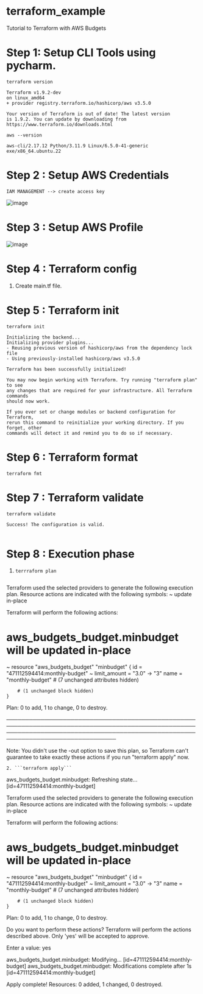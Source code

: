 # terraform_example
Tutorial to Terraform with AWS Budgets

# Step 1: Setup CLI Tools using pycharm. 

```terraform version``` 

```
Terraform v1.9.2-dev
on linux_amd64
+ provider registry.terraform.io/hashicorp/aws v3.5.0

Your version of Terraform is out of date! The latest version
is 1.9.2. You can update by downloading from https://www.terraform.io/downloads.html

```

```aws --version```

```aws-cli/2.17.12 Python/3.11.9 Linux/6.5.0-41-generic exe/x86_64.ubuntu.22```

# Step 2 : Setup AWS Credentials 

```IAM MANAGEMENT --> create access key``` 

![image](https://github.com/user-attachments/assets/e3e7422b-7477-49ae-b047-e235a726f9ea)

# Step 3 : Setup AWS Profile

![image](https://github.com/user-attachments/assets/a1e1be37-3ef1-46a3-b061-a29eb2f3baa0)

# Step 4 : Terraform config 

1. Create main.tf file.

# Step 5 : Terraform init 

```terraform init  ```

```
Initializing the backend...
Initializing provider plugins...
- Reusing previous version of hashicorp/aws from the dependency lock file
- Using previously-installed hashicorp/aws v3.5.0

Terraform has been successfully initialized!

You may now begin working with Terraform. Try running "terraform plan" to see
any changes that are required for your infrastructure. All Terraform commands
should now work.

If you ever set or change modules or backend configuration for Terraform,
rerun this command to reinitialize your working directory. If you forget, other
commands will detect it and remind you to do so if necessary.
```

# Step 6 : Terraform format 

``` terraform fmt ```

# Step 7 : Terraform validate 

``` terraform validate ```

```
Success! The configuration is valid.


```

# Step 8 : Execution phase 

1. ```terrraform plan```
   ```aws_budgets_budget.minbudget: Refreshing state... [id=471112594414:monthly-budget]

Terraform used the selected providers to generate the following execution plan. Resource actions are indicated with the following symbols:
  ~ update in-place

Terraform will perform the following actions:

  # aws_budgets_budget.minbudget will be updated in-place
  ~ resource "aws_budgets_budget" "minbudget" {
        id                = "471112594414:monthly-budget"
      ~ limit_amount      = "3.0" -> "3"
        name              = "monthly-budget"
        # (7 unchanged attributes hidden)

        # (1 unchanged block hidden)
    }

Plan: 0 to add, 1 to change, 0 to destroy.

───────────────────────────────────────────────────────────────────────────────────────────────────────────────────────────────────────────────────────────────────────────────────

Note: You didn't use the -out option to save this plan, so Terraform can't guarantee to take exactly these actions if you run "terraform apply" now.
 ```
2. ```terraform apply```

```
aws_budgets_budget.minbudget: Refreshing state... [id=471112594414:monthly-budget]

Terraform used the selected providers to generate the following execution plan. Resource actions are indicated with the following symbols:
  ~ update in-place

Terraform will perform the following actions:

  # aws_budgets_budget.minbudget will be updated in-place
  ~ resource "aws_budgets_budget" "minbudget" {
        id                = "471112594414:monthly-budget"
      ~ limit_amount      = "3.0" -> "3"
        name              = "monthly-budget"
        # (7 unchanged attributes hidden)

        # (1 unchanged block hidden)
    }

Plan: 0 to add, 1 to change, 0 to destroy.

Do you want to perform these actions?
  Terraform will perform the actions described above.
  Only 'yes' will be accepted to approve.

  Enter a value: yes

aws_budgets_budget.minbudget: Modifying... [id=471112594414:monthly-budget]
aws_budgets_budget.minbudget: Modifications complete after 1s [id=471112594414:monthly-budget]

Apply complete! Resources: 0 added, 1 changed, 0 destroyed.
```

